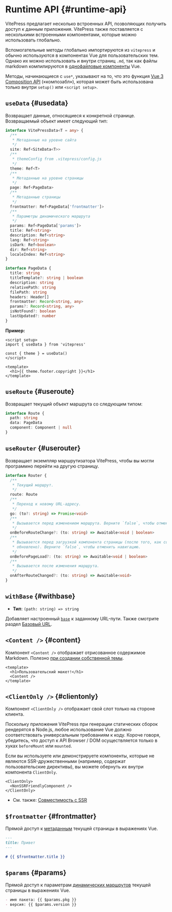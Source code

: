 # Runtime API {#runtime-api}

VitePress предлагает несколько встроенных API, позволяющих получить доступ к данным приложения. VitePress также поставляется с несколькими встроенными компонентами, которые можно использовать глобально.

Вспомогательные методы глобально импортируются из `vitepress` и обычно используются в компонентах Vue для пользовательских тем. Однако их можно использовать и внутри страниц `.md`, так как файлы markdown компилируются в [однофайловые компоненты](https://ru.vuejs.org/guide/scaling-up/sfc.html) Vue.

Методы, начинающиеся с `use*`, указывают на то, что это функция [Vue 3 Composition API](https://ru.vuejs.org/guide/introduction.html#composition-api) («композабл»), которая может быть использована только внутри `setup()` или `<script setup>`.

## `useData` <Badge type="info" text="композабл" /> {#usedata}

Возвращает данные, относящиеся к конкретной странице. Возвращаемый объект имеет следующий тип:

```ts
interface VitePressData<T = any> {
  /**
   * Метаданные на уровне сайта
   */
  site: Ref<SiteData<T>>
  /**
   * themeConfig from .vitepress/config.js
   */
  theme: Ref<T>
  /**
   * Метаданные на уровне страницы
   */
  page: Ref<PageData>
  /**
   * Метаданные страницы
   */
  frontmatter: Ref<PageData['frontmatter']>
  /**
   * Параметры динамического маршрута
   */
  params: Ref<PageData['params']>
  title: Ref<string>
  description: Ref<string>
  lang: Ref<string>
  isDark: Ref<boolean>
  dir: Ref<string>
  localeIndex: Ref<string>
}

interface PageData {
  title: string
  titleTemplate?: string | boolean
  description: string
  relativePath: string
  filePath: string
  headers: Header[]
  frontmatter: Record<string, any>
  params?: Record<string, any>
  isNotFound?: boolean
  lastUpdated?: number
}
```

**Пример:**

```vue
<script setup>
import { useData } from 'vitepress'

const { theme } = useData()
</script>

<template>
  <h1>{{ theme.footer.copyright }}</h1>
</template>
```

## `useRoute` <Badge type="info" text="композабл" /> {#useroute}

Возвращает текущий объект маршрута со следующим типом:

```ts
interface Route {
  path: string
  data: PageData
  component: Component | null
}
```

## `useRouter` <Badge type="info" text="композабл" /> {#userouter}

Возвращает экземпляр маршрутизатора VitePress, чтобы вы могли программно перейти на другую страницу.

```ts
interface Router {
  /**
   * Текущий маршрут.
   */
  route: Route
  /**
   * Переход к новому URL-адресу.
   */
  go: (to?: string) => Promise<void>
  /**
   * Вызывается перед изменением маршрута. Верните `false`, чтобы отменить навигацию.
   */
  onBeforeRouteChange?: (to: string) => Awaitable<void | boolean>
  /**
   * Вызывается перед загрузкой компонента страницы (после того, как состояние истории
   * обновлено). Верните `false`, чтобы отменить навигацию.
   */
  onBeforePageLoad?: (to: string) => Awaitable<void | boolean>
  /**
   * Вызывается после изменения маршрута.
   */
  onAfterRouteChanged?: (to: string) => Awaitable<void>
}
```

## `withBase` <Badge type="info" text="хелпер" /> {#withbase}

- **Тип**: `(path: string) => string`

Добавляет настроенный [`base`](./site-config#base) к заданному URL-пути. Также смотрите раздел [Базовый URL](../guide/asset-handling#base-url).

## `<Content />` <Badge type="info" text="компонент" /> {#content}

Компонент `<Content />` отображает отрисованное содержимое Markdown. Полезно [при создании собственной темы](../guide/custom-theme).

```vue
<template>
  <h1>Пользовательский макет!</h1>
  <Content />
</template>
```

## `<ClientOnly />` <Badge type="info" text="компонент" /> {#clientonly}

Компонент `<ClientOnly />` отображает свой слот только на стороне клиента.

Поскольку приложения VitePress при генерации статических сборок рендерятся в Node.js, любое использование Vue должно соответствовать универсальным требованиям к коду. Короче говоря, убедитесь, что доступ к API Browser / DOM осуществляется только в хуках `beforeMount` или `mounted`.

Если вы используете или демонстрируете компоненты, которые не являются SSR-дружественными (например, содержат пользовательские директивы), вы можете обернуть их внутри компонента `ClientOnly`.

```vue-html
<ClientOnly>
  <NonSSRFriendlyComponent />
</ClientOnly>
```

- См. также: [Совместимость с SSR](../guide/ssr-compat)

## `$frontmatter` <Badge type="info" text="глобальный шаблон" /> {#frontmatter}

Прямой доступ к [метаданным](../guide/frontmatter) текущей страницы в выражениях Vue.

```md
---
title: Привет
---

# {{ $frontmatter.title }}
```

## `$params` <Badge type="info" text="глобальный шаблон" /> {#params}

Прямой доступ к параметрам [динамических маршрутов](../guide/routing#dynamic-routes) текущей страницы в выражениях Vue.

```md
- имя пакета: {{ $params.pkg }}
- версия: {{ $params.version }}
```
